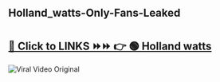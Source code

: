 
 ## Holland_watts-Only-Fans-Leaked

# <h2><a href="https://clipsfans.com/Holland_watts&ref=git">🔗 Click to LINKS ⏩⏩ 👉 🟢 Holland watts </a></h2>

<a href="https://clipsfans.com/Holland_watts&ref=git" rel="nofollow" data-target="animated-image.originalLink"><img src="https://i.ibb.co.com/xMMVF88/686577567.gif" alt="Viral Video Original" style="max-width: 100%; display: inline-block;" data-target="animated-image.originalImage"></a>
